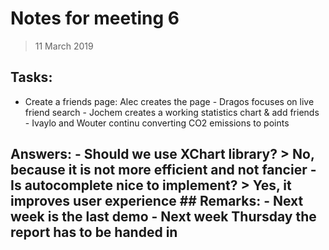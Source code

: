 # Notes for meeting 6
> 11 March 2019

## Tasks: 

- Create a friends page: Alec creates the page - Dragos focuses on live friend search - Jochem creates a working statistics chart & add friends - Ivaylo and Wouter continu converting CO2 emissions to points   

## Answers: - Should we use XChart library? > No, because it is not more efficient and not fancier - Is autocomplete nice to implement? > Yes, it improves user experience ## Remarks: - Next week is the last demo - Next week Thursday the report has to be handed in
